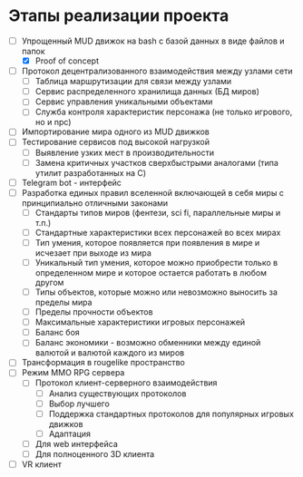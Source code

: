 # Этапы реализации проекта

- [ ] Упрощенный MUD движок на bash с базой данных в виде файлов и папок
  - [x] Proof of concept
- [ ] Протокол децентрализованного взаимодействия между узлами сети
  - [ ] Таблица маршрутизации для связи между узлами
  - [ ] Сервис распределенного хранилища данных (БД миров)
  - [ ] Сервис управления уникальными объектами
  - [ ] Служба контроля характеристик персонажа (не только игрового, но и npc)
- [ ] Импортирование мира одного из MUD движков
- [ ] Тестирование сервисов под высокой нагрузкой
  - [ ] Выявление узких мест в производительности
  - [ ] Замена критичных участков сверхбыстрыми аналогами (типа утилит разработанных на C)

- [ ] Telegram bot - интерфейс
- [ ] Разработка единых правил вселенной включающей в себя миры с принципиально отличными законами
  - [ ] Стандарты типов миров (фентези, sci fi, параллельные миры и т.п.)
  - [ ] Стандартные характеристики всех персонажей во всех мирах
  - [ ] Тип умения, которое появляется при появления в мире и исчезает при выходе из мира
  - [ ] Уникальный тип умения, которое можно приобрести только в определенном мире и которое остается работать в любом другом
  - [ ] Типы объектов, которые можно или невозможно выносить за пределы мира 
  - [ ] Пределы прочности объектов
  - [ ] Максимальные характеристики игровых персонажей
  - [ ] Баланс боя
  - [ ] Баланс экономики - возможно обменники между единой валютой и валютой каждого из миров
- [ ] Трансформация в rougelike пространство
- [ ] Режим MMO RPG сервера
  - [ ] Протокол клиент-серверного взаимодействия
    - [ ] Анализ существующих протоколов
    - [ ] Выбор лучшего
    - [ ] Поддержка стандартных протоколов для популярных игровых движков
    - [ ] Адаптация
  - [ ] Для web интерфейса
  - [ ] Для полноценного 3D клиента
- [ ] VR клиент